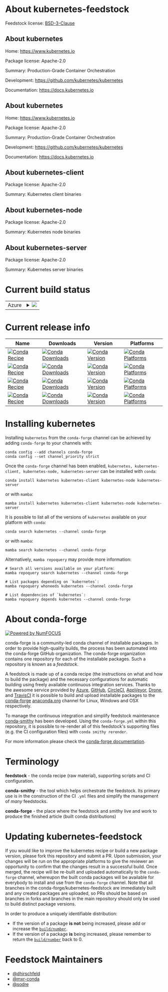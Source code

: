 About kubernetes-feedstock
==========================

Feedstock license: [BSD-3-Clause](https://github.com/conda-forge/kubernetes-feedstock/blob/main/LICENSE.txt)


About kubernetes
----------------

Home: https://www.kubernetes.io

Package license: Apache-2.0

Summary: Production-Grade Container Orchestration

Development: https://github.com/kubernetes/kubernetes

Documentation: https://docs.kubernetes.io

About kubernetes
----------------

Home: https://www.kubernetes.io

Package license: Apache-2.0

Summary: Production-Grade Container Orchestration

Development: https://github.com/kubernetes/kubernetes

Documentation: https://docs.kubernetes.io

About kubernetes-client
-----------------------



Package license: Apache-2.0

Summary: Kubernetes client binaries

About kubernetes-node
---------------------



Package license: Apache-2.0

Summary: Kubernetes node binaries

About kubernetes-server
-----------------------



Package license: Apache-2.0

Summary: Kubernetes server binaries

Current build status
====================


<table>
    
  <tr>
    <td>Azure</td>
    <td>
      <details>
        <summary>
          <a href="https://dev.azure.com/conda-forge/feedstock-builds/_build/latest?definitionId=507&branchName=main">
            <img src="https://dev.azure.com/conda-forge/feedstock-builds/_apis/build/status/kubernetes-feedstock?branchName=main">
          </a>
        </summary>
        <table>
          <thead><tr><th>Variant</th><th>Status</th></tr></thead>
          <tbody><tr>
              <td>linux_64</td>
              <td>
                <a href="https://dev.azure.com/conda-forge/feedstock-builds/_build/latest?definitionId=507&branchName=main">
                  <img src="https://dev.azure.com/conda-forge/feedstock-builds/_apis/build/status/kubernetes-feedstock?branchName=main&jobName=linux&configuration=linux%20linux_64_" alt="variant">
                </a>
              </td>
            </tr><tr>
              <td>osx_arm64</td>
              <td>
                <a href="https://dev.azure.com/conda-forge/feedstock-builds/_build/latest?definitionId=507&branchName=main">
                  <img src="https://dev.azure.com/conda-forge/feedstock-builds/_apis/build/status/kubernetes-feedstock?branchName=main&jobName=osx&configuration=osx%20osx_arm64_" alt="variant">
                </a>
              </td>
            </tr><tr>
              <td>win_64</td>
              <td>
                <a href="https://dev.azure.com/conda-forge/feedstock-builds/_build/latest?definitionId=507&branchName=main">
                  <img src="https://dev.azure.com/conda-forge/feedstock-builds/_apis/build/status/kubernetes-feedstock?branchName=main&jobName=win&configuration=win%20win_64_" alt="variant">
                </a>
              </td>
            </tr>
          </tbody>
        </table>
      </details>
    </td>
  </tr>
</table>

Current release info
====================

| Name | Downloads | Version | Platforms |
| --- | --- | --- | --- |
| [![Conda Recipe](https://img.shields.io/badge/recipe-kubernetes-green.svg)](https://anaconda.org/conda-forge/kubernetes) | [![Conda Downloads](https://img.shields.io/conda/dn/conda-forge/kubernetes.svg)](https://anaconda.org/conda-forge/kubernetes) | [![Conda Version](https://img.shields.io/conda/vn/conda-forge/kubernetes.svg)](https://anaconda.org/conda-forge/kubernetes) | [![Conda Platforms](https://img.shields.io/conda/pn/conda-forge/kubernetes.svg)](https://anaconda.org/conda-forge/kubernetes) |
| [![Conda Recipe](https://img.shields.io/badge/recipe-kubernetes--client-green.svg)](https://anaconda.org/conda-forge/kubernetes-client) | [![Conda Downloads](https://img.shields.io/conda/dn/conda-forge/kubernetes-client.svg)](https://anaconda.org/conda-forge/kubernetes-client) | [![Conda Version](https://img.shields.io/conda/vn/conda-forge/kubernetes-client.svg)](https://anaconda.org/conda-forge/kubernetes-client) | [![Conda Platforms](https://img.shields.io/conda/pn/conda-forge/kubernetes-client.svg)](https://anaconda.org/conda-forge/kubernetes-client) |
| [![Conda Recipe](https://img.shields.io/badge/recipe-kubernetes--node-green.svg)](https://anaconda.org/conda-forge/kubernetes-node) | [![Conda Downloads](https://img.shields.io/conda/dn/conda-forge/kubernetes-node.svg)](https://anaconda.org/conda-forge/kubernetes-node) | [![Conda Version](https://img.shields.io/conda/vn/conda-forge/kubernetes-node.svg)](https://anaconda.org/conda-forge/kubernetes-node) | [![Conda Platforms](https://img.shields.io/conda/pn/conda-forge/kubernetes-node.svg)](https://anaconda.org/conda-forge/kubernetes-node) |
| [![Conda Recipe](https://img.shields.io/badge/recipe-kubernetes--server-green.svg)](https://anaconda.org/conda-forge/kubernetes-server) | [![Conda Downloads](https://img.shields.io/conda/dn/conda-forge/kubernetes-server.svg)](https://anaconda.org/conda-forge/kubernetes-server) | [![Conda Version](https://img.shields.io/conda/vn/conda-forge/kubernetes-server.svg)](https://anaconda.org/conda-forge/kubernetes-server) | [![Conda Platforms](https://img.shields.io/conda/pn/conda-forge/kubernetes-server.svg)](https://anaconda.org/conda-forge/kubernetes-server) |

Installing kubernetes
=====================

Installing `kubernetes` from the `conda-forge` channel can be achieved by adding `conda-forge` to your channels with:

```
conda config --add channels conda-forge
conda config --set channel_priority strict
```

Once the `conda-forge` channel has been enabled, `kubernetes, kubernetes-client, kubernetes-node, kubernetes-server` can be installed with `conda`:

```
conda install kubernetes kubernetes-client kubernetes-node kubernetes-server
```

or with `mamba`:

```
mamba install kubernetes kubernetes-client kubernetes-node kubernetes-server
```

It is possible to list all of the versions of `kubernetes` available on your platform with `conda`:

```
conda search kubernetes --channel conda-forge
```

or with `mamba`:

```
mamba search kubernetes --channel conda-forge
```

Alternatively, `mamba repoquery` may provide more information:

```
# Search all versions available on your platform:
mamba repoquery search kubernetes --channel conda-forge

# List packages depending on `kubernetes`:
mamba repoquery whoneeds kubernetes --channel conda-forge

# List dependencies of `kubernetes`:
mamba repoquery depends kubernetes --channel conda-forge
```


About conda-forge
=================

[![Powered by
NumFOCUS](https://img.shields.io/badge/powered%20by-NumFOCUS-orange.svg?style=flat&colorA=E1523D&colorB=007D8A)](https://numfocus.org)

conda-forge is a community-led conda channel of installable packages.
In order to provide high-quality builds, the process has been automated into the
conda-forge GitHub organization. The conda-forge organization contains one repository
for each of the installable packages. Such a repository is known as a *feedstock*.

A feedstock is made up of a conda recipe (the instructions on what and how to build
the package) and the necessary configurations for automatic building using freely
available continuous integration services. Thanks to the awesome service provided by
[Azure](https://azure.microsoft.com/en-us/services/devops/), [GitHub](https://github.com/),
[CircleCI](https://circleci.com/), [AppVeyor](https://www.appveyor.com/),
[Drone](https://cloud.drone.io/welcome), and [TravisCI](https://travis-ci.com/)
it is possible to build and upload installable packages to the
[conda-forge](https://anaconda.org/conda-forge) [anaconda.org](https://anaconda.org/)
channel for Linux, Windows and OSX respectively.

To manage the continuous integration and simplify feedstock maintenance
[conda-smithy](https://github.com/conda-forge/conda-smithy) has been developed.
Using the ``conda-forge.yml`` within this repository, it is possible to re-render all of
this feedstock's supporting files (e.g. the CI configuration files) with ``conda smithy rerender``.

For more information please check the [conda-forge documentation](https://conda-forge.org/docs/).

Terminology
===========

**feedstock** - the conda recipe (raw material), supporting scripts and CI configuration.

**conda-smithy** - the tool which helps orchestrate the feedstock.
                   Its primary use is in the construction of the CI ``.yml`` files
                   and simplify the management of *many* feedstocks.

**conda-forge** - the place where the feedstock and smithy live and work to
                  produce the finished article (built conda distributions)


Updating kubernetes-feedstock
=============================

If you would like to improve the kubernetes recipe or build a new
package version, please fork this repository and submit a PR. Upon submission,
your changes will be run on the appropriate platforms to give the reviewer an
opportunity to confirm that the changes result in a successful build. Once
merged, the recipe will be re-built and uploaded automatically to the
`conda-forge` channel, whereupon the built conda packages will be available for
everybody to install and use from the `conda-forge` channel.
Note that all branches in the conda-forge/kubernetes-feedstock are
immediately built and any created packages are uploaded, so PRs should be based
on branches in forks and branches in the main repository should only be used to
build distinct package versions.

In order to produce a uniquely identifiable distribution:
 * If the version of a package **is not** being increased, please add or increase
   the [``build/number``](https://docs.conda.io/projects/conda-build/en/latest/resources/define-metadata.html#build-number-and-string).
 * If the version of a package **is** being increased, please remember to return
   the [``build/number``](https://docs.conda.io/projects/conda-build/en/latest/resources/define-metadata.html#build-number-and-string)
   back to 0.

Feedstock Maintainers
=====================

* [@dhirschfeld](https://github.com/dhirschfeld/)
* [@mxr-conda](https://github.com/mxr-conda/)
* [@sodre](https://github.com/sodre/)

